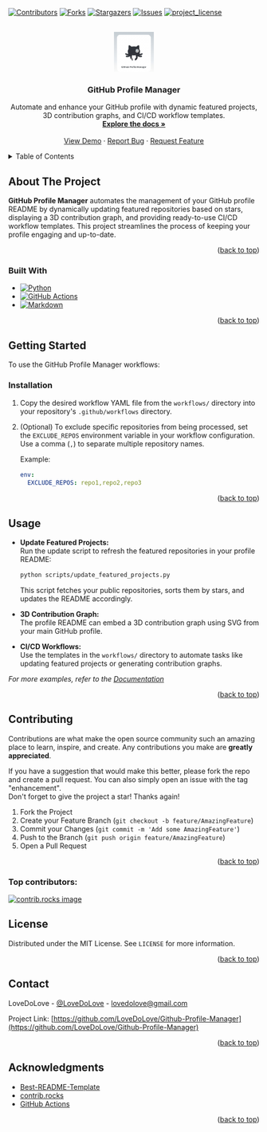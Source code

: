 <!-- Improved compatibility of back to top link: See: https://github.com/othneildrew/Best-README-Template/pull/73 -->

<a id="readme-top"></a>

[![Contributors][contributors-shield]][contributors-url]
[![Forks][forks-shield]][forks-url]
[![Stargazers][stars-shield]][stars-url]
[![Issues][issues-shield]][issues-url]
[![project_license][license-shield]][license-url]

<br />
<div align="center">
  <a href="https://github.com/LoveDoLove/Github-Profile-Manager">
    <img src="images/logo.png" alt="Logo" width="80" height="80">
  </a>

<h3 align="center">GitHub Profile Manager</h3>

  <p align="center">
    Automate and enhance your GitHub profile with dynamic featured projects, 3D contribution graphs, and CI/CD workflow templates.
    <br />
    <a href="https://github.com/LoveDoLove/Github-Profile-Manager"><strong>Explore the docs »</strong></a>
    <br />
    <br />
    <a href="https://github.com/LoveDoLove/Github-Profile-Manager">View Demo</a>
    &middot;
    <a href="https://github.com/LoveDoLove/Github-Profile-Manager/issues/new?labels=bug&template=bug-report---.md">Report Bug</a>
    &middot;
    <a href="https://github.com/LoveDoLove/Github-Profile-Manager/issues/new?labels=enhancement&template=feature-request---.md">Request Feature</a>
  </p>
</div>

<details>
  <summary>Table of Contents</summary>
  <ol>
    <li>
      <a href="#about-the-project">About The Project</a>
      <ul>
        <li><a href="#built-with">Built With</a></li>
      </ul>
    </li>
    <li>
      <a href="#getting-started">Getting Started</a>
      <ul>
        <li><a href="#prerequisites">Prerequisites</a></li>
        <li><a href="#installation">Installation</a></li>
      </ul>
    </li>
    <li><a href="#usage">Usage</a></li>
    <li><a href="#contributing">Contributing</a></li>
    <li><a href="#license">License</a></li>
    <li><a href="#contact">Contact</a></li>
    <li><a href="#acknowledgments">Acknowledgments</a></li>
  </ol>
</details>

## About The Project

**GitHub Profile Manager** automates the management of your GitHub profile README by dynamically updating featured repositories based on stars, displaying a 3D contribution graph, and providing ready-to-use CI/CD workflow templates. This project streamlines the process of keeping your profile engaging and up-to-date.

<p align="right">(<a href="#readme-top">back to top</a>)</p>

### Built With

- [![Python](https://img.shields.io/badge/Python-3776AB?style=for-the-badge&logo=python&logoColor=white)](https://www.python.org/)
- [![GitHub Actions](https://img.shields.io/badge/GitHub%20Actions-2088FF?style=for-the-badge&logo=github-actions&logoColor=white)](https://github.com/features/actions)
- [![Markdown](https://img.shields.io/badge/Markdown-000000?style=for-the-badge&logo=markdown&logoColor=white)](https://daringfireball.net/projects/markdown/)

<p align="right">(<a href="#readme-top">back to top</a>)</p>

## Getting Started

To use the GitHub Profile Manager workflows:

### Installation

1. Copy the desired workflow YAML file from the `workflows/` directory into your repository's `.github/workflows` directory.

2. (Optional) To exclude specific repositories from being processed, set the `EXCLUDE_REPOS` environment variable in your workflow configuration. Use a comma (`,`) to separate multiple repository names.

   Example:

   ```yaml
   env:
     EXCLUDE_REPOS: repo1,repo2,repo3
   ```

<p align="right">(<a href="#readme-top">back to top</a>)</p>

## Usage

- **Update Featured Projects:**  
  Run the update script to refresh the featured repositories in your profile README:

  ```sh
  python scripts/update_featured_projects.py
  ```

  This script fetches your public repositories, sorts them by stars, and updates the README accordingly.

- **3D Contribution Graph:**  
  The profile README can embed a 3D contribution graph using SVG from your main GitHub profile.

- **CI/CD Workflows:**  
  Use the templates in the `workflows/` directory to automate tasks like updating featured projects or generating contribution graphs.

_For more examples, refer to the [Documentation](https://github.com/LoveDoLove/Github-Profile-Manager)_

<p align="right">(<a href="#readme-top">back to top</a>)</p>

## Contributing

Contributions are what make the open source community such an amazing place to learn, inspire, and create. Any contributions you make are **greatly appreciated**.

If you have a suggestion that would make this better, please fork the repo and create a pull request. You can also simply open an issue with the tag "enhancement".  
Don't forget to give the project a star! Thanks again!

1. Fork the Project
2. Create your Feature Branch (`git checkout -b feature/AmazingFeature`)
3. Commit your Changes (`git commit -m 'Add some AmazingFeature'`)
4. Push to the Branch (`git push origin feature/AmazingFeature`)
5. Open a Pull Request

<p align="right">(<a href="#readme-top">back to top</a>)</p>

### Top contributors:

<a href="https://github.com/LoveDoLove/Github-Profile-Manager/graphs/contributors">
  <img src="https://contrib.rocks/image?repo=LoveDoLove/Github-Profile-Manager" alt="contrib.rocks image" />
</a>

## License

Distributed under the MIT License. See `LICENSE` for more information.

<p align="right">(<a href="#readme-top">back to top</a>)</p>

## Contact

LoveDoLove - [@LoveDoLove](https://twitter.com/LoveDoLove) - lovedolove@gmail.com

Project Link: [https://github.com/LoveDoLove/Github-Profile-Manager](https://github.com/LoveDoLove/Github-Profile-Manager)

<p align="right">(<a href="#readme-top">back to top</a>)</p>

## Acknowledgments

- [Best-README-Template](https://github.com/othneildrew/Best-README-Template)
- [contrib.rocks](https://contrib.rocks/)
- [GitHub Actions](https://github.com/features/actions)

<p align="right">(<a href="#readme-top">back to top</a>)</p>

<!-- MARKDOWN LINKS & IMAGES -->

[contributors-shield]: https://img.shields.io/github/contributors/LoveDoLove/Github-Profile-Manager.svg?style=for-the-badge
[contributors-url]: https://github.com/LoveDoLove/Github-Profile-Manager/graphs/contributors
[forks-shield]: https://img.shields.io/github/forks/LoveDoLove/Github-Profile-Manager.svg?style=for-the-badge
[forks-url]: https://github.com/LoveDoLove/Github-Profile-Manager/network/members
[stars-shield]: https://img.shields.io/github/stars/LoveDoLove/Github-Profile-Manager.svg?style=for-the-badge
[stars-url]: https://github.com/LoveDoLove/Github-Profile-Manager/stargazers
[issues-shield]: https://img.shields.io/github/issues/LoveDoLove/Github-Profile-Manager.svg?style=for-the-badge
[issues-url]: https://github.com/LoveDoLove/Github-Profile-Manager/issues
[license-shield]: https://img.shields.io/github/license/LoveDoLove/Github-Profile-Manager.svg?style=for-the-badge
[license-url]: https://github.com/LoveDoLove/Github-Profile-Manager/blob/master/LICENSE
[linkedin-shield]: https://img.shields.io/badge/-LinkedIn-black.svg?style=for-the-badge&logo=linkedin&colorB=555
[linkedin-url]: https://linkedin.com/in/lovedolove
[product-screenshot]: images/screenshot.png
